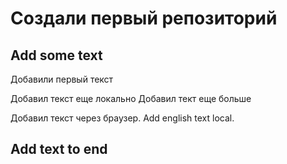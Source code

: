 # Создали первый репозиторий
## Add some text
Добавили  первый текст

Добавил текст еще локально
Добавил тект еще больше


Добавил текст через браузер. Add english text local.

## Add text to end